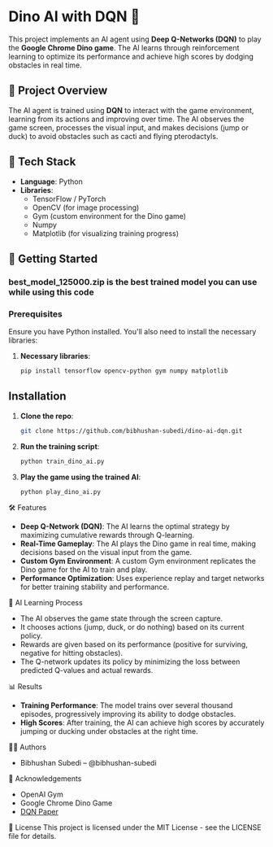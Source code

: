 # Dino AI with DQN 🦖

This project implements an AI agent using **Deep Q-Networks (DQN)** to play the **Google Chrome Dino game**. The AI learns through reinforcement learning to optimize its performance and achieve high scores by dodging obstacles in real time.

## 🧠 Project Overview

The AI agent is trained using **DQN** to interact with the game environment, learning from its actions and improving over time. The AI observes the game screen, processes the visual input, and makes decisions (jump or duck) to avoid obstacles such as cacti and flying pterodactyls.

## 🔧 Tech Stack

- **Language**: Python
- **Libraries**:
  - TensorFlow / PyTorch
  - OpenCV (for image processing)
  - Gym (custom environment for the Dino game)
  - Numpy
  - Matplotlib (for visualizing training progress)

## 🚀 Getting Started
### best_model_125000.zip is the best trained model you can use while using this code 

### Prerequisites

Ensure you have Python installed. You'll also need to install the necessary libraries:

1. **Necessary libraries**:
   ```bash
   pip install tensorflow opencv-python gym numpy matplotlib


## Installation

1. **Clone the repo**:
   ```bash
   git clone https://github.com/bibhushan-subedi/dino-ai-dqn.git


2. **Run the training script**:
   ```bash
   python train_dino_ai.py

3. **Play the game using the trained AI**:
   ```bash
   python play_dino_ai.py

🛠️ Features
- **Deep Q-Network (DQN)**: The AI learns the optimal strategy by maximizing cumulative rewards through Q-learning.
- **Real-Time Gameplay**: The AI plays the Dino game in real time, making decisions based on the visual input from the game.
- **Custom Gym Environment**: A custom Gym environment replicates the Dino game for the AI to train and play.
- **Performance Optimization**: Uses experience replay and target networks for better training stability and performance.

🎨 AI Learning Process
- The AI observes the game state through the screen capture.
- It chooses actions (jump, duck, or do nothing) based on its current policy.
- Rewards are given based on its performance (positive for surviving, negative for hitting obstacles).
- The Q-network updates its policy by minimizing the loss between predicted Q-values and actual rewards.

📊 Results
- **Training Performance**: The model trains over several thousand episodes, progressively improving its ability to dodge obstacles.
- **High Scores**: After training, the AI can achieve high scores by accurately jumping or ducking under obstacles at the right time.

🧑‍💻 Authors
- Bibhushan Subedi – @bibhushan-subedi

🤝 Acknowledgements
- OpenAI Gym
- Google Chrome Dino Game
- [DQN Paper](https://www.cs.toronto.edu/~vmnih/docs/dqn.pdf)

📝 License
This project is licensed under the MIT License - see the LICENSE file for details.

